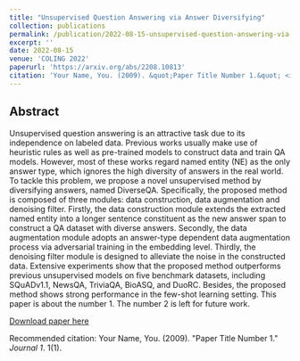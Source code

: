 ```yaml
---
title: "Unsupervised Question Answering via Answer Diversifying"
collection: publications
permalink: /publication/2022-08-15-unsupervised-question-answering-via-answer-diversifying
excerpt: ''
date: 2022-08-15
venue: 'COLING 2022'
paperurl: 'https://arxiv.org/abs/2208.10813'
citation: 'Your Name, You. (2009). &quot;Paper Title Number 1.&quot; <i>Journal 1</i>. 1(1).'
---
```


## Abstract
Unsupervised question answering is an attractive task due to its independence on labeled data. Previous works usually make use of heuristic rules as well as pre-trained models to construct data and train QA models. However, most of these works regard named entity (NE) as the only answer type, which ignores the high diversity of answers in the real world. To tackle this problem, we propose a novel unsupervised method by diversifying answers, named DiverseQA. Specifically, the proposed method is composed of three modules: data construction, data augmentation and denoising filter. Firstly, the data construction module extends the extracted named entity into a longer sentence constituent as the new answer span to construct a QA dataset with diverse answers. Secondly, the data augmentation module adopts an answer-type dependent data augmentation process via adversarial training in the embedding level. Thirdly, the denoising filter module is designed to alleviate the noise in the constructed data. Extensive experiments show that the proposed method outperforms previous unsupervised models on five benchmark datasets, including SQuADv1.1, NewsQA, TriviaQA, BioASQ, and DuoRC. Besides, the proposed method shows strong performance in the few-shot learning setting.
This paper is about the number 1. The number 2 is left for future work.

[Download paper here](http://academicpages.github.io/files/paper1.pdf)

Recommended citation: Your Name, You. (2009). "Paper Title Number 1." <i>Journal 1</i>. 1(1).
